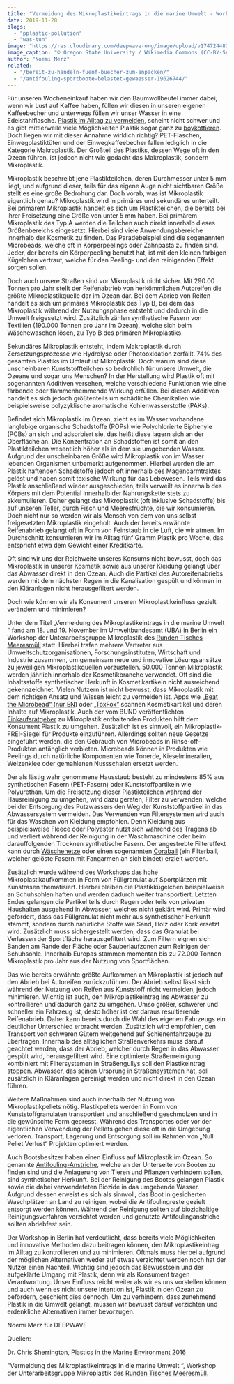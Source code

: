 ```yaml
---
title: "Vermeidung des Mikroplastikeintrags in die marine Umwelt - Workshop"
date: 2019-11-28
blogs: 
  - "pplastic-pollution"
  - "was-tun"
image: "https://res.cloudinary.com/deepwave-org/image/upload/v1747244832/deepwave.org/Microplastic-scaled.jpg"
image_caption: "© Oregon State University / Wikimedia Commons (CC-BY-SA 2.0)"
author: "Noemi Merz"
related: 
  - "/bereit-zu-handeln-fuenf-buecher-zum-anpacken/"
  - "/antifouling-sportboote-belastet-gewaesser-19626744/"
---
```


Für unseren Wocheneinkauf haben wir den Baumwollbeutel immer dabei, wenn wir Lust auf Kaffee haben, füllen wir diesen in unseren eigenen Kaffeebecher und unterwegs füllen wir unser Wasser in eine Edelstahlflasche. [Plastik im Alltag zu vermeiden](https://www.deepwave.org/bluestraw-kampagne/alternativen-zu-einwegplastik-blog/), scheint nicht schwer und es gibt mittlerweile viele Möglichkeiten Plastik sogar ganz zu [boykottieren](https://www.deepwave.org/bereit-zu-handeln-fuenf-buecher-zum-anpacken/). Doch liegen wir mit dieser Annahme wirklich richtig? PET-Flaschen, Einwegplastiktüten und der Einwegkaffeebecher fallen lediglich in die Kategorie Makroplastik. Der Großteil des Plastiks, dessen Wege oft in den Ozean führen, ist jedoch nicht wie gedacht das Makroplastik, sondern Mikroplastik.

Mikroplastik beschreibt jene Plastikteilchen, deren Durchmesser unter 5 mm liegt, und aufgrund dieser, teils für das eigene Auge nicht sichtbaren Größe stellt es eine große Bedrohung dar. Doch vorab, was ist Mikroplastik eigentlich genau? Mikroplastik wird in primäres und sekundäres unterteilt. Bei primärem Mikroplastik handelt es sich um Plastikteilchen, die bereits bei ihrer Freisetzung eine Größe von unter 5 mm haben. Bei primärem Mikroplastik des Typ A werden die Teilchen auch direkt innerhalb dieses Größenbereichs eingesetzt. Hierbei sind viele Anwendungsbereiche innerhalb der Kosmetik zu finden. Das Paradebeispiel sind die sogenannten Microbeads, welche oft in Körperpeelings oder Zahnpasta zu finden sind. Jeder, der bereits ein Körperpeeling benutzt hat, ist mit den kleinen farbigen Kügelchen vertraut, welche für den Peeling- und den reinigenden Effekt sorgen sollen.

Doch auch unsere Straßen sind vor Mikroplastik nicht sicher. Mit 290.00 Tonnen pro Jahr stellt der Reifenabtrieb von herkömmlichen Autoreifen die größte Mikroplastikquelle dar im Ozean dar. Bei dem Abrieb von Reifen handelt es sich um primäres Mikroplastik des Typ B, bei dem das Mikroplastik während der Nutzungsphase entsteht und dadurch in die Umwelt freigesetzt wird. Zusätzlich zählen synthetische Fasern von Textilien (190.000 Tonnen pro Jahr im Ozean), welche sich beim Wäschewaschen lösen, zu Typ B des primären Mikroplastiks.

Sekundäres Mikroplastik entsteht, indem Makroplastik durch Zersetzungsprozesse wie Hydrolyse oder Photooxidation zerfällt. 74% des gesamten Plastiks im Umlauf ist Mikroplastik. Doch warum sind diese unscheinbaren Kunststoffteilchen so bedrohlich für unsere Umwelt, die Ozeane und sogar uns Menschen? In der Herstellung wird Plastik oft mit sogenannten Additiven versehen, welche verschiedene Funktionen wie eine färbende oder flammenhemmende Wirkung erfüllen. Bei diesen Additiven handelt es sich jedoch größtenteils um schädliche Chemikalien wie beispielsweise polyzyklische aromatische Kohlenwasserstoffe (PAKs).

Befindet sich Mikroplastik im Ozean, zieht es im Wasser vorhandene langlebige organische Schadstoffe (POPs) wie Polychlorierte Biphenyle (PCBs) an sich und adsorbiert sie, das heißt diese lagern sich an der Oberfläche an. Die Konzentration an Schadstoffen ist somit an den Plastikteilchen wesentlich höher als in dem sie umgebenden Wasser. Aufgrund der unscheinbaren Größe wird Mikroplastik von im Wasser lebenden Organismen unbemerkt aufgenommen. Hierbei werden die am Plastik haftenden Schadstoffe jedoch oft innerhalb des Magendarmtraktes gelöst und haben somit toxische Wirkung für das Lebewesen. Teils wird das Plastik anschließend wieder ausgeschieden, teils verweilt es innerhalb des Körpers mit dem Potential innerhalb der Nahrungskette stets zu akkumulieren. Daher gelangt das Mikroplastik (oft inklusive Schadstoffe) bis auf unseren Teller, durch Fisch und Meeresfrüchte, die wir konsumieren. Doch nicht nur so werden wir als Mensch von dem von uns selbst freigesetzten Mikroplastik eingeholt. Auch der bereits erwähnte Reifenabrieb gelangt oft in Form von Feinstaub in die Luft, die wir atmen. Im Durchschnitt konsumieren wir im Alltag fünf Gramm Plastik pro Woche, das entspricht etwa dem Gewicht einer Kreditkarte.

Oft sind wir uns der Reichweite unseres Konsums nicht bewusst, doch das Mikroplastik in unserer Kosmetik sowie aus unserer Kleidung gelangt über das Abwasser direkt in den Ozean. Auch die Partikel des Autoreifenabriebs werden mit dem nächsten Regen in die Kanalisation gespült und können in den Kläranlagen nicht herausgefiltert werden.

Doch wie können wir als Konsument unseren Mikroplastikeinfluss gezielt verändern und minimieren?

Unter dem Titel „Vermeidung des Mikroplastikeintrags in die marine Umwelt “ fand am 18. und 19. November im Umweltbundesamt (UBA) in Berlin ein Workshop der Unterarbeitsgruppe Mikroplastik des [Runden Tisches Meeresmüll](https://www.muell-im-meer.de/) statt. Hierbei trafen mehrere Vertreter aus Umweltschutzorganisationen, Forschungsinstituten, Wirtschaft und Industrie zusammen, um gemeinsam neue und innovative Lösungsansätze zu jeweiligen Mikroplastikquellen vorzustellen. 50.000 Tonnen Mikroplastik werden jährlich innerhalb der Kosmetikbranche verwendet. Oft sind die Inhaltsstoffe synthetischer Herkunft in Kosmetikartikeln nicht ausreichend gekennzeichnet. Vielen Nutzern ist nicht bewusst, dass Mikroplastik mit dem richtigen Ansatz und Wissen leicht zu vermeiden ist. Apps wie [„Beat the Microbead“ (nur EN)](https://www.beatthemicrobead.org/) oder [„ToxFox“](https://www.bund.net/themen/chemie/toxfox/) scannen Kosmetikartikel und deren Inhalte auf Mikroplastik. Auch der vom BUND veröffentlichten [Einkaufsratgeber](https://www.bund.net/service/publikationen/detail/publication/bund-einkaufsratgeber-mikroplastik/) zu Mikroplastik enthaltenden Produkten hilft dem Konsument Plastik zu umgehen. Zusätzlich ist es sinnvoll, ein Mikroplastik-FREI-Siegel für Produkte einzuführen. Allerdings sollten neue Gesetze eingeführt werden, die den Gebrauch von Microbeads in Rinse-off-Produkten anfänglich verbieten. Microbeads können in Produkten wie Peelings durch natürliche Komponenten wie Tonerde, Kieselmineralien, Weizenklee oder gemahlenen Nussschalen ersetzt werden.

Der als lästig wahr genommene Hausstaub besteht zu mindestens 85% aus synthetischen Fasern (PET-Fasern) oder Kunststoffpartikeln wie Polyurethan. Um die Freisetzung dieser Plastikteilchen während der Hausreinigung zu umgehen, wird dazu geraten, Filter zu verwenden, welche bei der Entsorgung des Putzwassers den Weg der Kunststoffpartikel in das Abwassersystem vermeiden. Das Verwenden von Filtersystemen wird auch für das Waschen von Kleidung empfohlen. Denn Kleidung aus beispielsweise Fleece oder Polyester nutzt sich während des Tragens ab und verliert während der Reinigung in der Waschmaschine oder beim darauffolgenden Trocknen synthetische Fasern. Der angestrebte Filtereffekt kann durch [Wäschenetze](https://shop.sea-shepherd.de/de/guppyfriend-waschbeutel.html) oder einen sogenannten [Coraball](https://coraball.com/) (ein Filterball, welcher gelöste Fasern mit Fangarmen an sich bindet) erzielt werden.

Zusätzlich wurde während des Workshops das hohe Mikroplastikaufkommen in Form von Füllgranulat auf Sportplätzen mit Kunstrasen thematisiert. Hierbei bleiben die Plastikkügelchen beispielweise an Schuhsohlen haften und werden dadurch weiter transportiert. Letzten Endes gelangen die Partikel teils durch Regen oder teils von privaten Haushalten ausgehend in Abwasser, welches nicht geklärt wird. Primär wird gefordert, dass das Füllgranulat nicht mehr aus synthetischer Herkunft stammt, sondern durch natürliche Stoffe wie Sand, Holz oder Kork ersetzt wird. Zusätzlich muss sichergestellt werden, dass das Granulat bei Verlassen der Sportfläche herausgefiltert wird. Zum Filtern eignen sich Banden am Rande der Fläche oder Sauberlaufzonen zum Reinigen der Schuhsohle. Innerhalb Europas stammen momentan bis zu 72.000 Tonnen Mikroplastik pro Jahr aus der Nutzung von Sportflächen.

Das wie bereits erwähnte größte Aufkommen an Mikroplastik ist jedoch auf den Abrieb bei Autoreifen zurückzuführen. Der Abrieb selbst lässt sich während der Nutzung von Reifen aus Kunststoff nicht vermeiden, jedoch minimieren. Wichtig ist auch, den Mikroplastikeintrag ins Abwasser zu kontrollieren und dadurch ganz zu umgehen. Umso größer, schwerer und schneller ein Fahrzeug ist, desto höher ist der daraus resultierende Reifenabrieb. Daher kann bereits durch die Wahl des eigenen Fahrzeugs ein deutlicher Unterschied erbracht werden. Zusätzlich wird empfohlen, den Transport von schweren Gütern weitgehend auf Schienenfahrzeuge zu übertragen. Innerhalb des alltäglichen Straßenverkehrs muss darauf geachtet werden, dass der Abrieb, welcher durch Regen in das Abwasser gespült wird, herausgefiltert wird. Eine optimierte Straßenreinigung kombiniert mit Filtersystemen in Straßengullys soll den Plastikeintrag stoppen. Abwasser, das seinen Ursprung in Straßensystemen hat, soll zusätzlich in Kläranlagen gereinigt werden und nicht direkt in den Ozean führen.

Weitere Maßnahmen sind auch innerhalb der Nutzung von Mikroplastikpellets nötig. Plastikpellets werden in Form von Kunststoffgranulaten transportiert und anschließend geschmolzen und in die gewünschte Form gepresst. Während des Transportes oder vor der eigentlichen Verwendung der Pellets gehen diese oft in die Umgebung verloren. Transport, Lagerung und Entsorgung soll im Rahmen von „Null Pellet Verlust“ Projekten optimiert werden.

Auch Bootsbesitzer haben einen Einfluss auf Mikroplastik im Ozean. So genannte [Antifouling-Anstriche](https://www.deepwave.org/antifouling-sportboote-belastet-gewaesser-19626744/), welche an der Unterseite von Booten zu finden sind und die Anlagerung von Tieren und Pflanzen verhindern sollen, sind synthetischer Herkunft. Bei der Reinigung des Bootes gelangen Plastik sowie die dabei verwendeteten Biozide in das umgebende Wasser. Aufgrund dessen erweist es sich als sinnvoll, das Boot in gesicherten Waschplätzen an Land zu reinigen, wobei die Antifoulingreste gezielt entsorgt werden können. Während der Reinigung sollten auf biozidhaltige Reinigungsverfahren verzichtet werden und genutzte Antifoulinganstriche sollten abriebfest sein.

Der Workshop in Berlin hat verdeutlicht, dass bereits viele Möglichkeiten und innovative Methoden dazu beitragen können, den Mikroplastikeintrag im Alltag zu kontrollieren und zu minimieren. Oftmals muss hierbei aufgrund der möglichen Alternativen weder auf etwas verzichtet werden noch hat der Nutzer einen Nachteil. Wichtig sind jedoch das Bewusstsein und der aufgeklärte Umgang mit Plastik, denn wir als Konsument tragen Verantwortung. Unser Einfluss reicht weiter als wir es uns vorstellen können und auch wenn es nicht unsere Intention ist, Plastik in den Ozean zu befördern, geschieht dies dennoch. Um zu verhindern, dass zunehmend Plastik in die Umwelt gelangt, müssen wir bewusst darauf verzichten und erdenkliche Alternativen immer bevorzugen.

Noemi Merz für DEEPWAVE

Quellen:

Dr. Chris Sherrington, [Plastics in the Marine Environment 2016](https://www.eunomia.co.uk/reports-tools/plastics-in-the-marine-environment/)

"Vermeidung des Mikroplastikeintrags in die marine Umwelt “, Workshop der Unterarbeitsgruppe Mikroplastik des [Runden Tisches Meeresmüll.](https://www.muell-im-meer.de/)
